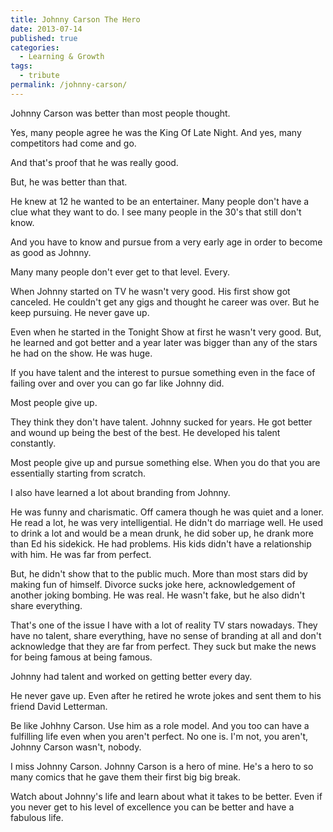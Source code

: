 ```yaml
---
title: Johnny Carson The Hero
date: 2013-07-14
published: true
categories:
  - Learning & Growth
tags:
  - tribute
permalink: /johnny-carson/
---
```

Johnny Carson was better than most people thought.

Yes, many people agree he was the King Of Late Night. And yes, many competitors had come and go.

And that's proof that he was really good.

But, he was better than that.

He knew at 12 he wanted to be an entertainer. Many people don't have a clue what they want to do. I see many people in the 30's that still don't know.

And you have to know and pursue from a very early age in order to become as good as Johnny.

Many many people don't ever get to that level. Every.

When Johnny started on TV he wasn't very good. His first show got canceled. He couldn't get any gigs and thought he career was over. But he keep pursuing. He never gave up.

Even when he started in the Tonight Show at first he wasn't very good. But, he learned and got better and a year later was bigger than any of the stars he had on the show. He was huge.

If you have talent and the interest to pursue something even in the face of failing over and over you can go far like Johnny did.

Most people give up.

They think they don't have talent. Johnny sucked for years. He got better and wound up being the best of the best. He developed his talent constantly.

Most people give up and pursue something else. When you do that you are essentially starting from scratch.

I also have learned a lot about branding from Johnny.

He was funny and charismatic. Off camera though he was quiet and a loner. He read a lot, he was very intelligential. He didn't do marriage well. He used to drink a lot and would be a mean drunk, he did sober up, he drank more than Ed his sidekick. He had problems. His kids didn't have a relationship with him. He was far from perfect.

But, he didn't show that to the public much. More than most stars did by making fun of himself. Divorce sucks joke here, acknowledgement of another joking bombing. He was real. He wasn't fake, but he also didn't share everything.

That's one of the issue I have with a lot of reality TV stars nowadays. They have no talent, share everything, have no sense of branding at all and don't acknowledge that they are far from perfect. They suck but make the news for being famous at being famous.

Johnny had talent and worked on getting better every day.

He never gave up. Even after he retired he wrote jokes and sent them to his friend David Letterman.

Be like Johhny Carson. Use him as a role model. And you too can have a fulfilling life even when you aren't perfect. No one is. I'm not, you aren't, Johnny Carson wasn't, nobody.

I miss Johnny Carson. Johnny Carson is a hero of mine. He's a hero to so many comics that he gave them their first big big break.

Watch about Johnny's life and learn about what it takes to be better. Even if you never get to his level of excellence you can be better and have a fabulous life.